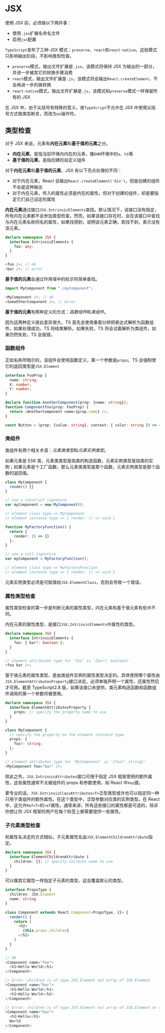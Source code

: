 # JSX

使用 JSX 前，必须做以下两件事：

- 使用`.jsx`扩展名命名文件
- 启用`jsx`配置

`TypeScript`发布了三种 JSX 模式：`preserve`、`react`和`react-native`。这些模式只影响输出阶段，不影响类型检查。

- `preserve`模式，输出文件扩展是`.jsx`，该模式将保持 JSX 为输出的一部分，并进一步被其它的转换步骤消费
- `react`模式，输出文件扩展是`.js`，该模式将会输出`React.createElement`，不会再进一步的做转换
- `react-native`模式，输出文件扩展是`.js`，该模式和`preserve`模式一样保留所有的 JSX

在 JSX 中，由于尖括号有特殊的意义，故`TypeScript`不允许在 JSX 中使用尖括号方式做类型断言，而改为`as`操作符。

## 类型检查

对于 JSX 来说，元素有**内在元素**和**基于值的元素**之分。

- **内在元素**，是指当前环境内内在的元素，像`DOM`环境中的`a`、`h1`等
- **基于值的元素**，是指创建的自定义组件

对于**内在元素**和**基于值的元素**，JSX 有以下亮点处理的不同：

- 对于内在元素，React 会输出`React.createElement('div')`，但是创建的组件不会是这种输出
- 对于内在元素，传入的属性必须是内在的属性，但对于创建的组件，却是要指定它们自己设定的属性

**内在元素**通过接口`JSX.IntrinsicElements`查找。默认情况下，该接口没有指定，所有内在元素都不会参加类型检查。然而，如果该接口存在时，会在该接口中查找与内在元素名称同名的属性，如果找得到，说明该元素正确，若找不到，表示没有该元素。

```ts
declare namespace JSX {
  interface IntrinsicElements {
    foo: any;
  }
}

<foo />; // ok
<bar />; // error
```

**基于值的元素**会通过作用域中的标示符简单查找。

```ts
import MyComponent from "./myComponent";

<MyComponent />; // ok
<SomeOtherComponent />; // error
```

**基于值的元素**有两种定义的方式：*函数组件*和*类组件*。

因为这两种定义彼此差异很大，TS 首先会使用重载分辨把表达式解析为函数组件。如果处理成功，TS 将结束解析。如果失败，TS 将会试着解析为类组件，如果仍然失败，TS 会报错。

### 函数组件

正如名称所暗示的，该组件会使用函数定义，第一个参数是`props`。TS 会强制使它的返回类型是`JSX.Element`

```ts
interface FooProp {
  name: string;
  X: number;
  Y: number;
}

declare function AnotherComponent(prop: {name: string});
function ComponentFoo(prop: FooProp) {
  return <AnotherComponent name={prop.name} />;
}

const Button = (prop: {value: string}, context: { color: string }) => <button>
```

### 类组件

类组件有两个相关术语：*元素类类型*和*元素实例类型*。

如果元素是 ES6 类，元素类类型是指类的构造函数，元素实例类型是指类的实例；如果元素是个工厂函数，那么元素类类型是那个函数，元素实例类型是那个函数的返回值。

```ts
class MyComponent {
  render() {}
}

// use a construct signature
var myComponent = new MyComponent();

// element class type => MyComponent
// element instance type => { render: () => void }

function MyFactoryFunction() {
  return {
    render: () => {}
  };
}

// use a call signature
var myComponent = MyFactoryFunction();

// element class type => MyFactoryFunction
// element instance type => { render: () => void }
```

元素实例类型必须是可赋值给`JSX.ElementClass`，否则会导致一个错误。

### 属性类型检查

属性类型检查的第一步是判断元素的属性类型，内在元素和基于值元素有些许不同。

内在元素的属性类型，是接口`JSX.IntrinsicElements`中属性的类型。

```ts
declare namespace JSX {
  interface IntrinsicElements {
    foo: { bar?: boolean };
  }
}

// element attributes type for 'foo' is '{bar?: boolean}'
<foo bar />;
```

基于值元素的属性类型，是由类组件实例的属性类型决定的。具体使用哪个属性由`JSX.ElementAttributesProperty`接口决定。必须单独声明一个属性，还属性然后才可用。截至 TypeScript2.8 版，如果该接口未提供，类元素构造函数和函数组件调用的第一个参数将被使用。

```ts
declare namespace JSX {
  interface ElementAttributesProperty {
    props; // specify the property name to use
  }
}

class MyComponent {
  // specify the property on the element instance type
  props: {
    foo?: string;
  };
}

// element attributes type for 'MyComponent' is '{foo?: string}'
<MyComponent foo="bar" />;
```

除此之外，`JSX.IntrinsicAttributes`接口可用于指定 JSX 框架使用的额外属性，这些属性通常不太被组件的 props 和参数使用，如 React 中`key`键。

更专业的话，`JSX.IntrinsicClassAttributes<T>`泛型类型或许也可以指定同一种只用于类组件的额外属性。在这个类型中，泛型参数对应类的实例类型。在 React 中，这允许`Ref<T>`的`ref`属性。通常来讲，所有这些接口的属性都是可选的，除非你想让你 JSX 框架的用户在每个标签上都需要提供一些属性。

### 子元素类型检查

和属性名决定的方式相似，子元素属性名由`JSX.ElementChildrenAttribute`指定。

```ts
declare namespace JSX {
  interface ElementChildrenAttribute {
    children: {}; // specify children name to use
  }
}
```

可以像其它属性一样指定子元素的类型，这会覆盖默认的类型。

```ts
interface PropsType {
  children: JSX.Element
  name: string
}

class Component extends React.Component<PropsType, {}> {
  render() {
    return (
      <h2>
        {this.props.children}
      </h2>
    )
  }
}

// OK
<Component name="foo">
  <h1>Hello World</h1>
</Component>

// Error: children is of type JSX.Element not array of JSX.Element
<Component name="bar">
  <h1>Hello World</h1>
  <h2>Hello World</h2>
</Component>

// Error: children is of type JSX.Element not array of JSX.Element or string.
<Component name="baz">
  <h1>Hello</h1>
  World
</Component>

```
